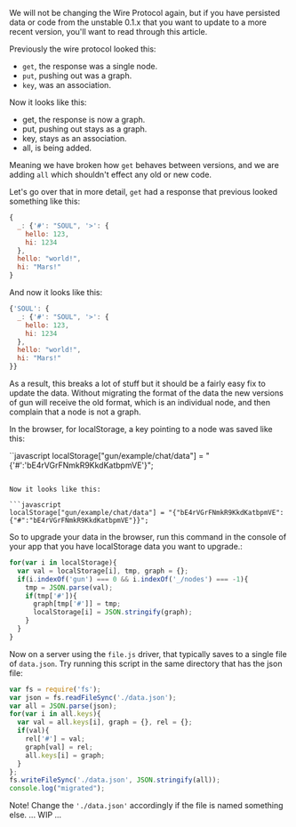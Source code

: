 We will not be changing the Wire Protocol again, but if you have persisted data or code from the unstable 0.1.x that you want to update to a more recent version, you'll want to read through this article.

Previously the wire protocol looked this:

 - `get`, the response was a single node. 
 - `put`, pushing out was a graph.
 - `key`, was an association.

Now it looks like this:

 - get, the response is now a graph.
 - put, pushing out stays as a graph.
 - key, stays as an association.
 - all, is being added.

Meaning we have broken how `get` behaves between versions, and we are adding `all` which shouldn't effect any old or new code.

Let's go over that in more detail, `get` had a response that previous looked something like this:

```javascript
{
  _: {'#': "SOUL", '>': {
    hello: 123,
    hi: 1234
  },
  hello: "world!",
  hi: "Mars!"
}
```

And now it looks like this:

```javascript
{'SOUL': {
  _: {'#': "SOUL", '>': {
    hello: 123,
    hi: 1234
  },
  hello: "world!",
  hi: "Mars!"
}}
```

As a result, this breaks a lot of stuff but it should be a fairly easy fix to update the data. Without migrating the format of the data the new versions of gun will receive the old format, which is an individual node, and then complain that a node is not a graph.

In the browser, for localStorage, a key pointing to a node was saved like this:

``javascript
localStorage["gun/example/chat/data"] = "{'#':'bE4rVGrFNmkR9KkdKatbpmVE'}";
```

Now it looks like this:

```javascript
localStorage["gun/example/chat/data"] = "{"bE4rVGrFNmkR9KkdKatbpmVE":{"#":"bE4rVGrFNmkR9KkdKatbpmVE"}}";
```

So to upgrade your data in the browser, run this command in the console of your app that you have localStorage data you want to upgrade.:

```javascript
for(var i in localStorage){
  var val = localStorage[i], tmp, graph = {};
  if(i.indexOf('gun') === 0 && i.indexOf('_/nodes') === -1){
    tmp = JSON.parse(val);
    if(tmp['#']){
      graph[tmp['#']] = tmp;
      localStorage[i] = JSON.stringify(graph);
    }
  }
}
```

Now on a server using the `file.js` driver, that typically saves to a single file of `data.json`. Try running this script in the same directory that has the json file:

```javascript
var fs = require('fs');
var json = fs.readFileSync('./data.json');
var all = JSON.parse(json);
for(var i in all.keys){ 
  var val = all.keys[i], graph = {}, rel = {};
  if(val){
    rel['#'] = val;
    graph[val] = rel;
    all.keys[i] = graph;
  }
};
fs.writeFileSync('./data.json', JSON.stringify(all));
console.log("migrated");
```
Note! Change the `'./data.json'` accordingly if the file is named something else.
... WIP ...